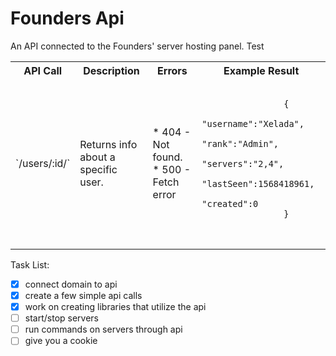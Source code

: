 # Founders Api
An API connected to the Founders' server hosting panel.
Test

<table>
    <tr>
        <th>API Call</th>
        <th>Description</th>
        <th>Errors</th>
        <th>Example Result</th>
    </tr>
    <tr>
        <td markdown="1">
        `/users/:id/`
        </td>
        <td>
        Returns info about a specific user.
        </td>
        <td>
        * 404 - Not found. * 500 - Fetch error
        </td>
        <td>
            <pre>
                <code>
                {
                    "username":"Xelada",
                    "rank":"Admin",
                    "servers":"2,4",
                    "lastSeen":1568418961,
                    "created":0
                }
                </code>
            </pre>
        </td>
    </tr>
</table>






Task List:
- [x] connect domain to api
- [x] create a few simple api calls
- [x] work on creating libraries that utilize the api
- [ ] start/stop servers
- [ ] run commands on servers through api
- [ ] give you a cookie